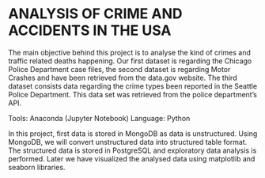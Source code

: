 # ANALYSIS OF CRIME AND ACCIDENTS IN THE USA

The main objective behind this project is to analyse the kind of crimes and traffic related deaths happening. Our first dataset is regarding the Chicago Police Department case files, the second dataset is regarding Motor Crashes and have been retrieved from the data.gov website. The third dataset consists data regarding the crime types been reported in the Seattle Police Department. This data set was retrieved from the police department’s API. 

Tools: Anaconda (Jupyter Notebook)
Language: Python

In this project, first data is stored in MongoDB as data is unstructured. Using MongoDB, we will convert unstructured data into structured table format. The structured data is stored in PostgreSQL and exploratory data analysis is performed. Later we have visualized the analysed data using matplotlib and seaborn libraries.

